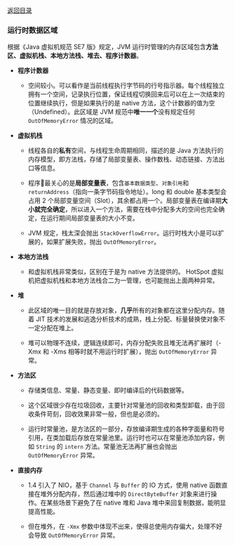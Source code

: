 [返回目录](../README.md)

### 运行时数据区域

根据《Java 虚拟机规范 SE7 版》规定，JVM 运行时管理的内存区域包含**方法区、虚拟机栈、本地方法栈、堆去、程序计数器**。

- **程序计数器**

    - 空间较小。可以看作是当前线程执行字节码的行号指示器。每个线程独立拥有一个空间，记录执行位置，保证线程切换回来后可以在上一次结束的位置继续执行，但是如果执行的是 native 方法，这个计数器的值为空（Undefined）。此区域是 JVM 规范中**唯一一个**没有规定任何 `OutOfMemoryError` 情况的区域。

- **虚拟机栈**

    - 线程各自的**私有**空间，与线程生命周期相同，描述的是 Java 方法执行的内存模型，即方法栈，存储了局部变量表、操作数栈、动态链接、方法出口等信息。

    - 程序🐒最关心的是**局部变量表**，包含`基本数据类型`、`对象引用`和 `returnAddress`（指向一条字节码指令地址）。long 和 double 基本类型会占用 2 个局部变量空间（Slot），其余都占用一个。局部变量表在编译期**大小就完全确定**，所以进入一个方法，需要在栈中分配多大的空间也完全确定，在运行期间局部变量表的大小不变。

    - JVM 规定，栈太深会抛出 `StackOverflowError`。运行时栈大小是可以扩展的，如果扩展失败，抛出 `OutOfMemoryError`。

- **本地方法栈**

    - 和虚拟机栈非常类似，区别在于是为 native 方法提供的。 HotSpot 虚拟机把虚拟机栈和本地方法栈合二为一管理，也可能抛出上面两种异常。

- **堆**

    - 此区域的唯一目的就是存放对象，**几乎**所有的对象都在这里分配内存。随着 JIT 技术的发展和逃逸分析技术的成熟，栈上分配、标量替换使对象不一定分配在堆上。

    - 堆可以物理不连续，逻辑连续即可，内存分配失败且堆无法再扩展时（-Xmx 和 -Xms 相等时就不用运行时扩展），抛出 `OutOfMemoryError` 异常。

- **方法区**
    - 存储类信息、常量、静态变量、即时编译后的代码数据等。

    - 这个区域很少存在垃圾回收，主要针对常量池的回收和类型卸载，由于回收条件苛刻，回收效果非常一般，但也是必须的。

    - 运行时常量池，是方法区的一部分，存放编译期生成的各种字面量和符号引用，在类加载后存放在常量池里。运行时也可以在常量池添加内容，例如 `String` 的 `intern` 方法。常量池无法再扩展也会抛出 `OutOfMemoryError` 异常。

- **直接内存**
    - 1.4 引入了 NIO，基于 `Channel` 与 `Buffer` 的 IO 方式，使用 native 函数直接在堆外分配内存，然后通过堆中的 `DirectByteBuffer` 对象来进行操作。在某些场景下避免了在 native 堆和 Java 堆中来回复制数据，能明显提高性能。

    - 但在堆外，在 `-Xmx` 参数中体现不出来，使得总使用内存偏大，处理不好会导致 `OutOfMemoryError` 异常。
